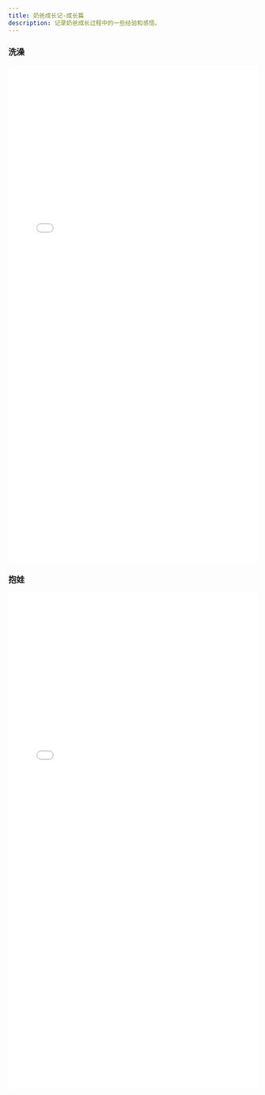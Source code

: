 ```yaml
---
title: 奶爸成长记-成长篇
description: 记录奶爸成长过程中的一些经验和感悟。
---
```


### 洗澡
<iframe src="//player.bilibili.com/player.html?isOutside=true&aid=464637983&bvid=BV1vL41177Jp&cid=456409062&p=1" scrolling="no" border="0" frameborder="no" framespacing="0" allowfullscreen="true" width="100%" height="1000"></iframe>

### 抱娃
<iframe src="//player.bilibili.com/player.html?isOutside=true&aid=591555211&bvid=BV1oq4y1r7jn&cid=438561927&p=1" scrolling="no" border="0" frameborder="no" framespacing="0" allowfullscreen="true" width="100%" height="1000"></iframe>

